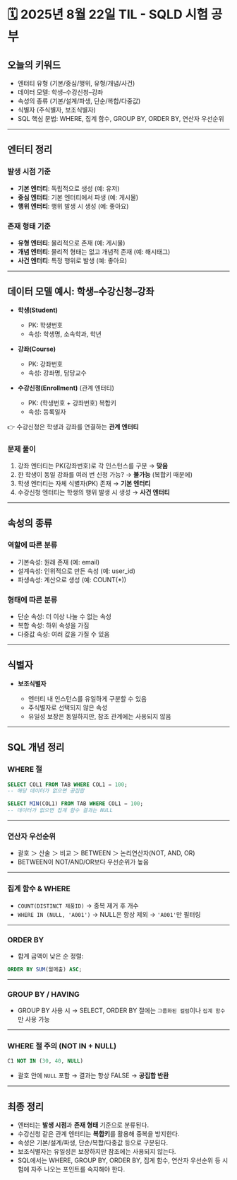 # 🗓️ 2025년 8월 22일 TIL - SQLD 시험 공부

## 오늘의 키워드

* 엔터티 유형 (기본/중심/행위, 유형/개념/사건)
* 데이터 모델: 학생–수강신청–강좌
* 속성의 종류 (기본/설계/파생, 단순/복합/다중값)
* 식별자 (주식별자, 보조식별자)
* SQL 핵심 문법: WHERE, 집계 함수, GROUP BY, ORDER BY, 연산자 우선순위

---

## 엔터티 정리

### 발생 시점 기준

* **기본 엔터티**: 독립적으로 생성 (예: 유저)
* **중심 엔터티**: 기본 엔터티에서 파생 (예: 게시물)
* **행위 엔터티**: 행위 발생 시 생성 (예: 좋아요)

### 존재 형태 기준

* **유형 엔터티**: 물리적으로 존재 (예: 게시물)
* **개념 엔터티**: 물리적 형태는 없고 개념적 존재 (예: 해시태그)
* **사건 엔터티**: 특정 행위로 발생 (예: 좋아요)

---

## 데이터 모델 예시: 학생–수강신청–강좌

* **학생(Student)**

  * PK: 학생번호
  * 속성: 학생명, 소속학과, 학년

* **강좌(Course)**

  * PK: 강좌번호
  * 속성: 강좌명, 담당교수

* **수강신청(Enrollment)** (관계 엔터티)

  * PK: (학생번호 + 강좌번호) 복합키
  * 속성: 등록일자

👉 수강신청은 학생과 강좌를 연결하는 **관계 엔터티**

### 문제 풀이

1. 강좌 엔터티는 PK(강좌번호)로 각 인스턴스를 구분 → **맞음**
2. 한 학생이 동일 강좌를 여러 번 신청 가능? → **불가능** (복합키 때문에)
3. 학생 엔터티는 자체 식별자(PK) 존재 → **기본 엔터티**
4. 수강신청 엔터티는 학생의 행위 발생 시 생성 → **사건 엔터티**

---

## 속성의 종류

### 역할에 따른 분류

* 기본속성: 원래 존재 (예: email)
* 설계속성: 인위적으로 만든 속성 (예: user\_id)
* 파생속성: 계산으로 생성 (예: COUNT(\*))

### 형태에 따른 분류

* 단순 속성: 더 이상 나눌 수 없는 속성
* 복합 속성: 하위 속성을 가짐
* 다중값 속성: 여러 값을 가질 수 있음

---

## 식별자

* **보조식별자**

  * 엔터티 내 인스턴스를 유일하게 구분할 수 있음
  * 주식별자로 선택되지 않은 속성
  * 유일성 보장은 동일하지만, 참조 관계에는 사용되지 않음

---

## SQL 개념 정리

### WHERE 절

```sql
SELECT COL1 FROM TAB WHERE COL1 = 100;
-- 해당 데이터가 없으면 공집합
```

```sql
SELECT MIN(COL1) FROM TAB WHERE COL1 = 100;
-- 데이터가 없으면 집계 함수 결과는 NULL
```

---

### 연산자 우선순위

* 괄호 ＞ 산술 ＞ 비교 ＞ BETWEEN ＞ 논리연산자(NOT, AND, OR)
* BETWEEN이 NOT/AND/OR보다 우선순위가 높음

---

### 집계 함수 & WHERE

* `COUNT(DISTINCT 제품ID)` → 중복 제거 후 개수
* `WHERE IN (NULL, 'A001')` → NULL은 항상 제외 → `'A001'`만 필터링

---

### ORDER BY

* 합계 금액이 낮은 순 정렬:

```sql
ORDER BY SUM(월매출) ASC;
```

---

### GROUP BY / HAVING

* GROUP BY 사용 시 → SELECT, ORDER BY 절에는 `그룹화된 컬럼`이나 `집계 함수`만 사용 가능

---

### WHERE 절 주의 (NOT IN + NULL)

```sql
C1 NOT IN (30, 40, NULL)
```

* 괄호 안에 `NULL` 포함 → 결과는 항상 FALSE → **공집합 반환**

---

## 최종 정리

* 엔터티는 **발생 시점**과 **존재 형태** 기준으로 분류된다.
* 수강신청 같은 관계 엔터티는 **복합키**를 활용해 중복을 방지한다.
* 속성은 기본/설계/파생, 단순/복합/다중값 등으로 구분된다.
* 보조식별자는 유일성은 보장하지만 참조에는 사용되지 않는다.
* SQL에서는 WHERE, GROUP BY, ORDER BY, 집계 함수, 연산자 우선순위 등 시험에 자주 나오는 포인트를 숙지해야 한다.

